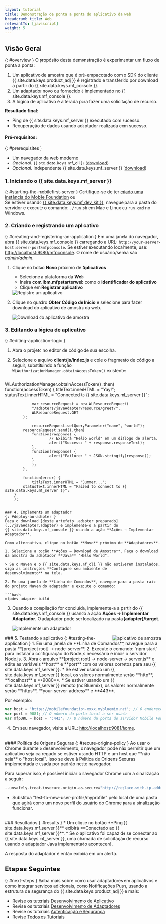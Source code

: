 ```yaml
---
layout: tutorial
title: Demonstração de ponta a ponta do aplicativo da web
breadcrumb_title: Web
relevantTo: [javascript]
weight: 5
---
```

<!-- NLS_CHARSET=UTF-8 -->
## Visão Geral
{: #overview }
O propósito desta demonstração é experimentar um fluxo de ponta a ponta:

1. Um aplicativo de amostra que é pré-empacotado com o SDK do cliente {{ site.data.keys.product_adj }} é registrado e transferido
por download a partir do {{ site.data.keys.mf_console }}.
2. Um adaptador novo ou fornecido é implementado no {{ site.data.keys.mf_console }}.  
3. A lógica de aplicativo é alterada para fazer uma solicitação de recurso.

**Resultado final**:

* Ping de {{ site.data.keys.mf_server }} executado com sucesso.
* Recuperação de dados usando adaptador realizada com sucesso.

#### Pré-requisitos:
{: #prerequisites }
* Um navegador da web moderno
* *Opcional*. {{ site.data.keys.mf_cli }} ([download]({{site.baseurl}}/downloads))
* *Opcional*. Independente {{ site.data.keys.mf_server }} ([download]({{site.baseurl}}/downloads))

### 1. Iniciando o {{ site.data.keys.mf_server }}
{: #starting-the-mobilefirst-server }
Certifique-se de ter [criado uma instância do Mobile Foundation](../../bluemix/using-mobile-foundation) ou  
Se estiver usando [{{ site.data.keys.mf_dev_kit }}](../../installation-configuration/development/mobilefirst), navegue
para a pasta do servidor e execute o comando: `./run.sh` em Mac e Linux ou `run.cmd` no Windows.

### 2. Criando e registrando um aplicativo
{: #creating-and-registering-an-application }
Em uma janela do navegador, abra {{ site.data.keys.mf_console }} carregando a URL:
`http://your-server-host:server-port/mfpconsole`. Se estiver executando localmente, use:
[http://localhost:9080/mfpconsole](http://localhost:9080/mfpconsole). O nome de usuário/senha são *admin/admin*.
 
1. Clique no botão **Novo** próximo de **Aplicativos**
    * Selecione a plataforma da **Web**
    * Insira **com.ibm.mfpstarterweb** como o **identificador do aplicativo**
    * Clique em **Registrar aplicativo**

    <img class="gifplayer" alt="Registre um aplicativo" src="register-an-application-web.png"/>
 
2. Clique no quadro **Obter Código de Início** e selecione para fazer download do aplicativo de amostra da web.

    <img class="gifplayer" alt="Download do aplicativo de amostra" src="download-starter-code-web.png"/>
 
### 3. Editando a lógica de aplicativo
{: #editing-application-logic }
1. Abra o projeto no editor de código de sua escolha.

2. Selecione o arquivo **client/js/index.js** e cole o fragmento de código a seguir, substituindo a função
`WLAuthorizationManager.obtainAccessToken()` existente:

   ```javascript
WLAuthorizationManager.obtainAccessToken()
        .then(
        function(accessToken) {
                titleText.innerHTML = "Yay!";
            statusText.innerHTML = "Connected to {{ site.data.keys.mf_server }}";
                
                var resourceRequest = new WLResourceRequest(
                "/adapters/javaAdapter/resource/greet/",
                WLResourceRequest.GET
            );
                
                resourceRequest.setQueryParameter("name", "world");
            resourceRequest.send().then(
                function(response) {
                        // Exibirá "Hello world" em um diálogo de alerta.
                        alert("Success: " + response.responseText);
                },
                function(response) {
                        alert("Failure: " + JSON.stringify(response));
                }
                );
            },

            function(error) {
                titleText.innerHTML = "Bummer...";
            statusText.innerHTML = "Failed to connect to {{ site.data.keys.mf_server }}";
        }
        );
   ```
    
### 4. Implemente um adaptador
{: #deploy-an-adapter }
Faça o download [deste artefato .adapter preparado](../javaAdapter.adapter) e implemente-o a partir do
{{ site.data.keys.mf_console }} usando a ação **Ações → Implementar Adaptador**.

Como alternativa, clique no botão **Novo** próximo de **Adaptadores**.  
        
1. Selecione a opção **Ações → Download de Amostra**. Faça o download da amostra do adaptador **Java** "Hello World".

   > Se o Maven e o {{ site.data.keys.mf_cli }} não estiverem instalados, siga as instruções **Configure seu ambiente de
desenvolvimento** na tela.

2. Em uma janela de **Linha de Comandos**, navegue para a pasta raiz do projeto Maven do adaptador e execute o comando:

   ```bash
   mfpdev adapter build
   ```

3. Quando a compilação for concluída, implemente-a a partir do {{ site.data.keys.mf_console }} usando a ação **Ações →
Implementar Adaptador**. O adaptador pode ser localizado na pasta **[adapter]/target**.
    
    <img class="gifplayer" alt="Implemente um adaptador" src="create-an-adapter.png"/>   


<img src="web-success.png" alt="aplicativo de amostra" style="float:right"/>
### 5. Testando o aplicativo
{: #testing-the-application }
1. Em uma janela de **Linha de Comandos**, navegue para a pasta **[project root] → node-server**.
2. Execute o comando: `npm start` para instalar a configuração do Node.js necessária e inicie o servidor Node.js.
3. Abra o arquivo **[project root] → node-server → server.js** e edite as variáveis **host** e
**port** com os valores corretos para seu {{ site.data.keys.mf_server }}.
    * Se estiver usando um {{ site.data.keys.mf_server }} local, os valores normalmente serão **http**,
**localhost** e **9080**.
    * Se estiver usando um {{ site.data.keys.mf_server }} remoto (no Bluemix), os valores normalmente serão
**https**, **your-server-address** e **443**. 

   Por
exemplo:  
    
   ```javascript
   var host = 'https://mobilefoundation-xxxx.mybluemix.net'; // O endereço do servidor Mobile Foundation
   var port = 9081; // O número da porta local a ser usado
   var mfpURL = host + ':443'; // O número da porta do servidor Mobile Foundation
   ```
   
4. Em seu navegador, visite a URL: [http://localhost:9081/home](http://localhost:9081/home).

<br>
#### Política de Origens Seguras
{: #secure-origins-policy }
Ao usar o Chrome durante o desenvolvimento, o navegador pode não permitir que um aplicativo seja carregado se estiver usando HTTP e um host
que **não seja** o "host local". Isso se deve à Politica de Origens Seguras implementada e usada por padrão neste navegador.

Para superar isso, é possível iniciar o navegador Chrome com a sinalização a seguir:

```bash
--unsafely-treat-insecure-origin-as-secure="http://replace-with-ip-address-or-host:port-number" --user-data-dir=/test-to-new-user-profile/myprofile
```

- Substitua "test-to-new-user-profile/myprofile" pelo local de uma pasta que agirá como um novo perfil do usuário do Chrome para a
sinalização funcionar.

<br clear="all"/>
### Resultados
{: #results }
* Um clique no botão **Ping {{ site.data.keys.mf_server }}** exibirá **Conectado ao
{{ site.data.keys.mf_server }}**.
* Se o aplicativo foi capaz de se conectar ao {{ site.data.keys.mf_server }}, uma chamada de solicitação de recurso usando o
adaptador Java implementado acontecerá.

A resposta do adaptador é então exibida em um alerta.

## Etapas Seguintes
{: #next-steps }
Saiba mais sobre como usar adaptadores em aplicativos e como integrar serviços adicionais, como Notificações Push, usando a estrutura de
segurança do {{ site.data.keys.product_adj }} e mais:

- Revise os tutoriais [Desenvolvimento de Aplicativo](../../application-development/)
- Revise os tutoriais [Desenvolvimento de Adaptadores](../../adapters/)
- Revise os tutoriais [Autenticação e Segurança](../../authentication-and-security/)
- Revise [Todos os Tutoriais](../../all-tutorials)
